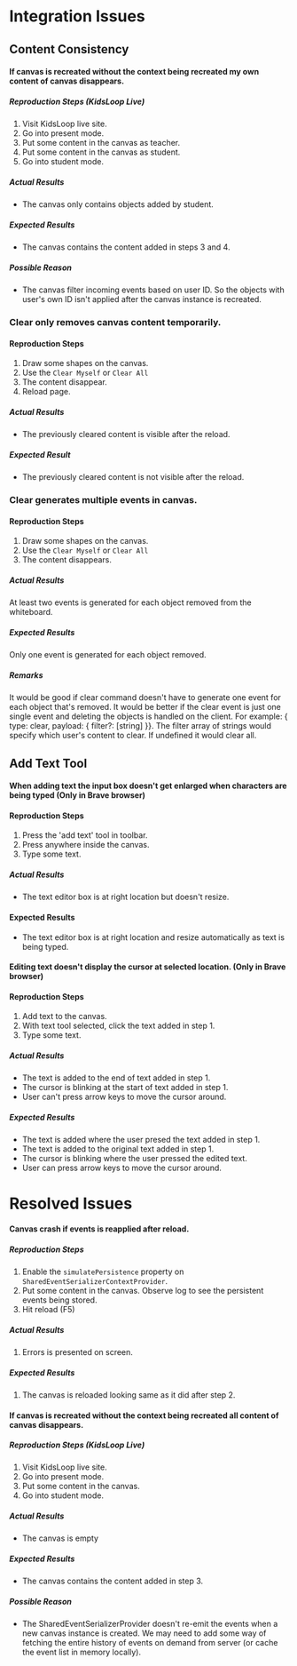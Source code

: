# Integration Issues

## Content Consistency

#### If canvas is recreated without the context being recreated my own content of canvas disappears.

##### Reproduction Steps (KidsLoop Live)

1. Visit KidsLoop live site.
2. Go into present mode.
3. Put some content in the canvas as teacher.
4. Put some content in the canvas as student.
5. Go into student mode.

##### Actual Results

- The canvas only contains objects added by student.

##### Expected Results

- The canvas contains the content added in steps 3 and 4.

##### Possible Reason

- The canvas filter incoming events based on user ID. So the objects with user's own ID isn't applied after the canvas instance is recreated.

### Clear only removes canvas content temporarily.

#### Reproduction Steps

1. Draw some shapes on the canvas.
2. Use the `Clear Myself` or `Clear All`
3. The content disappear.
4. Reload page.

##### Actual Results

- The previously cleared content is visible after the reload.

##### Expected Result

- The previously cleared content is not visible after the reload.

### Clear generates multiple events in canvas.

#### Reproduction Steps

1. Draw some shapes on the canvas.
2. Use the `Clear Myself` or `Clear All`
3. The content disappears.

##### Actual Results

At least two events is generated for each object removed from the whiteboard.

##### Expected Results

Only one event is generated for each object removed.

##### Remarks

It would be good if clear command doesn't have to generate one event for each object that's removed. It would be better if the clear event is just
one single event and deleting the objects is handled on the client. For example: { type: clear, payload: { filter?: [string] }}. The filter array of strings would specify which user's content to clear. If undefined it would clear all.

## Add Text Tool

#### When adding text the input box doesn't get enlarged when characters are being typed (Only in Brave browser)

#### Reproduction Steps

1. Press the 'add text' tool in toolbar.
2. Press anywhere inside the canvas.
3. Type some text.

##### Actual Results

- The text editor box is at right location but doesn't resize.

#### Expected Results

- The text editor box is at right location and resize automatically as text is being typed.

#### Editing text doesn't display the cursor at selected location. (Only in Brave browser)

#### Reproduction Steps

1. Add text to the canvas.
2. With text tool selected, click the text added in step 1.
3. Type some text.

##### Actual Results

- The text is added to the end of text added in step 1.
- The cursor is blinking at the start of text added in step 1.
- User can't press arrow keys to move the cursor around.

##### Expected Results

- The text is added where the user presed the text added in step 1.
- The text is added to the original text added in step 1.
- The cursor is blinking where the user pressed the edited text.
- User can press arrow keys to move the cursor around.

# Resolved Issues

#### Canvas crash if events is reapplied after reload.

##### Reproduction Steps

1. Enable the `simulatePersistence` property on `SharedEventSerializerContextProvider`.
2. Put some content in the canvas. Observe log to see the persistent events being stored.
3. Hit reload (F5)

##### Actual Results

1. Errors is presented on screen.

##### Expected Results

1. The canvas is reloaded looking same as it did after step 2.

#### If canvas is recreated without the context being recreated all content of canvas disappears.

##### Reproduction Steps (KidsLoop Live)

1. Visit KidsLoop live site.
2. Go into present mode.
3. Put some content in the canvas.
4. Go into student mode.

##### Actual Results

- The canvas is empty

##### Expected Results

- The canvas contains the content added in step 3.

##### Possible Reason

- The SharedEventSerializerProvider doesn't re-emit the events when a new canvas instance is created. We may need to add some way of fetching the entire history of events on demand from server (or cache the event list in memory locally).
